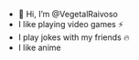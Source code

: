 - 👋 Hi, I’m @VegetalRaivoso
- I like playing video games ⚡
- I play jokes with my friends 🔥
- I like anime


<!---
VegetalRaivoso/VegetalRaivoso is a ✨ special ✨ repository because its `README.md` (this file) appears on your GitHub profile.
You can click the Preview link to take a look at your changes.
--->
